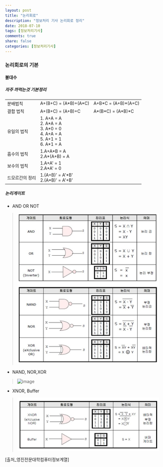 ```yaml
---
layout: post
title: "논리회로"
description: "정보처리 기사 논리회로 정리"
date: 2018-07-10
tags: [정보처리기사]
comments: true
share: false
categories: [정보처리기사]
---
```




###  논리회로의 기본
#### 불대수
##### 자주 까먹는것 기본정리

<table>
  <tbody>
    <tr>
      <td> 분배법칙</td>
      <td>A+(B+C) = (A*B)+(A*C)</td>
      <td>A+B*C = (A+B)*(A+C)</td>
    </tr>
    <tr>
      <td>결합 법칙</td>
      <td>A+(B+C) = (A+B)+C </td>
      <td>A*(B*C) = (A*B)*C </td>
    </tr>
    <tr>
      <td>유일의 법칙</td>
      <td colspan="2">
          1. A+A = A<br>
          2. A*A = A<br>
          3. A*0 = 0<br>
          4. A+A = A<br>
          5. A+1 = 1<br>
          6. A*1 = A<br>
      </td>
    </tr>
    <tr>
      <td>흡수의 법칙</td>
      <td colspan="2">
          1.A+A*B = A<br>
          2.A*(A+B) = A<br>
      </td>
    </tr>
    <tr>
      <td>보수의 법칙</td>
      <td colspan="2">
          1.A+A' = 1<br>
          2.A*A' = 0<br>
      </td>
    </tr>
    <tr>
      <td>드모르간의 정리</td>
      <td colspan="2">
          1.(A+B)' = A'*B'<br>
          2.(A*B)' = A'+B'<br>
      </td>
    </tr>
  </tbody>
</table>

##### 논리게이트

* AND OR NOT
 >![image](../images/논리게이트1.png)
* NAND, NOR,XOR
 >![image](../../images/논리게이트2.png)
* XNOR, Buffer
 >![image](../images/논리게이트3.png)

[출처_영진전문대학컴퓨터정보계열]



